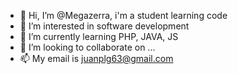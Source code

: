 - 👋 Hi, I’m @Megazerra, i'm a student learning code
- 👀 I’m interested in software development
- 🌱 I’m currently learning PHP, JAVA, JS
- 💞️ I’m looking to collaborate on ...
- 📫 My email is juanplg63@gmail.com

<!---
Megazerra/Megazerra is a ✨ special ✨ repository because its `README.md` (this file) appears on your GitHub profile.
You can click the Preview link to take a look at your changes.
--->
